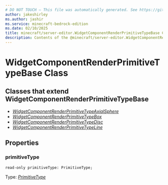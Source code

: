 ```yaml
---
# DO NOT TOUCH — This file was automatically generated. See https://github.com/mojang/minecraftapidocsgenerator to modify descriptions, examples, etc.
author: jakeshirley
ms.author: jashir
ms.service: minecraft-bedrock-edition
ms.date: 02/10/2025
title: minecraft/server-editor.WidgetComponentRenderPrimitiveTypeBase Class
description: Contents of the @minecraft/server-editor.WidgetComponentRenderPrimitiveTypeBase class.
---
```

# WidgetComponentRenderPrimitiveTypeBase Class

## Classes that extend WidgetComponentRenderPrimitiveTypeBase
- [*WidgetComponentRenderPrimitiveTypeAxialSphere*](WidgetComponentRenderPrimitiveTypeAxialSphere.md)
- [*WidgetComponentRenderPrimitiveTypeBox*](WidgetComponentRenderPrimitiveTypeBox.md)
- [*WidgetComponentRenderPrimitiveTypeDisc*](WidgetComponentRenderPrimitiveTypeDisc.md)
- [*WidgetComponentRenderPrimitiveTypeLine*](WidgetComponentRenderPrimitiveTypeLine.md)

## Properties

### **primitiveType**
`read-only primitiveType: PrimitiveType;`

Type: [*PrimitiveType*](PrimitiveType.md)

